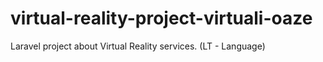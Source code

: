 # virtual-reality-project-virtuali-oaze
Laravel project about Virtual Reality services. (LT - Language)
